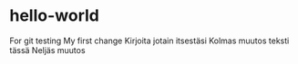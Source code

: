 # hello-world
For git testing
My first change
Kirjoita jotain itsestäsi
Kolmas muutos teksti tässä
Neljäs muutos
